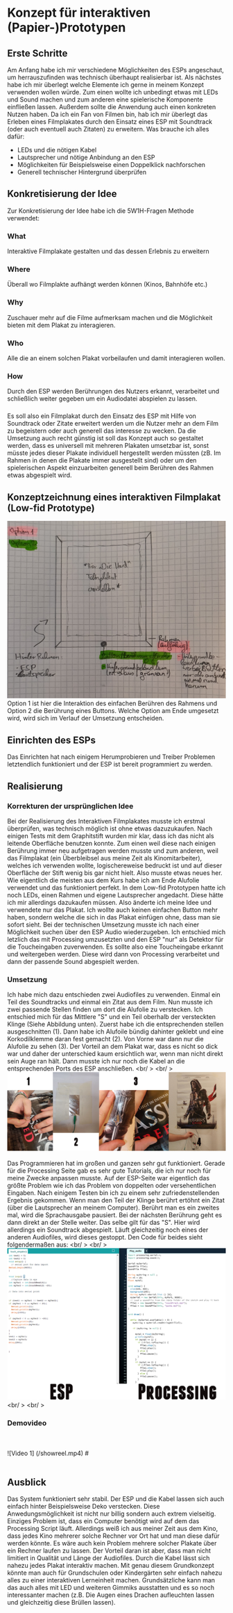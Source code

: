 # Konzept für interaktiven (Papier-)Prototypen
## Erste Schritte
Am Anfang habe ich mir verschiedene Möglichkeiten des ESPs angeschaut, um herrauszufinden was technisch überhaupt
realisierbar ist. Als nächstes habe ich mir überlegt welche Elemente ich gerne in meinem Konzept verwenden wollen würde.
Zum einen wollte ich unbedingt etwas mit LEDs und Sound machen und zum anderen eine spielerische Komponente einfließen lassen.
Außerdem sollte die Anwendung auch einen konkreten Nutzen haben. Da ich ein Fan von Filmen bin, hab ich mir überlegt das Erleben
eines Filmplakates durch den Einsatz eines ESP mit Soundtrack (oder auch eventuell auch Zitaten) zu erweitern. 
Was brauche ich alles dafür: <br /> 
* LEDs und die nötigen Kabel <br /> 
* Lautsprecher und nötige Anbindung an den ESP <br />
* Möglichkeiten für Beispielsweise einen Doppelklick nachforschen <br /> 
* Generell technischer Hintergrund überprüfen <br /> 
## Konkretisierung der Idee
Zur Konkretisierung der Idee habe ich die 5W1H-Fragen Methode verwendet:
### What
Interaktive Filmplakate gestalten und das dessen Erlebnis zu erweitern 
### Where
Überall wo Filmplakte aufhängt werden können (Kinos, Bahnhöfe etc.)
### Why
Zuschauer mehr auf die Filme aufmerksam machen und die Möglichkeit bieten mit dem Plakat zu interagieren.
### Who
Alle die an einem solchen Plakat vorbeilaufen und damit interagieren wollen.
### How
Durch den ESP werden Berührungen des Nutzers erkannt, verarbeitet und schließlich weiter gegeben um ein Audiodatei
abspielen zu lassen. <br />
### 
Es soll also ein Filmplakat durch den Einsatz des ESP mit  Hilfe von Soundtrack oder Zitate erweitert werden um die Nutzer mehr an dem Film zu begeistern oder auch generell das interesse zu wecken. Da die Umsetzung auch recht günstig ist soll das Konzept auch so gestaltet werden, dass es universell mit mehreren Plakaten umsetzbar ist, sonst müsste jedes dieser Plakate individuell hergestellt werden müssten (zB. Im Rahmen in denen die Plakate immer ausgestellt sind) oder um den spielerischen Aspekt einzuarbeiten generell beim Berühren des Rahmen etwas abgespielt wird. <br />
## Konzeptzeichnung eines interaktiven Filmplakat (Low-fid Prototype)
![Bild 1](/IAfilmplakat-lowfid.jpg) <br />
Option 1 ist hier die Interaktion des einfachen Berühren des Rahmens und Option 2 die Berührung eines Buttons. Welche Option am Ende umgesetzt wird, wird sich im Verlauf der Umsetzung entscheiden.
## Einrichten des ESPs
Das Einrichten hat nach einigem Herumprobieren und Treiber Problemen letztendlich funktioniert und der ESP ist bereit programmiert zu werden.
## Realisierung
### Korrekturen der ursprünglichen Idee
Bei der Realisierung des Interaktiven Filmplakates musste ich erstmal überprüfen, was technisch möglich ist ohne etwas dazuzukaufen. Nach einigen Tests mit dem Graphitstift wurden mir klar, dass ich das nicht als leitende Oberfläche benutzen konnte. Zum einen weil diese nach einigen Berührung immer neu aufgetragen werden musste und zum anderen, weil das Filmplakat (ein Überbleibsel aus meine Zeit als Kinomitarbeiter), welches ich verwenden wollte, logischereweise bedruckt ist und auf dieser Oberfläche der Stift wenig bis gar nicht hielt. Also musste etwas neues her. Wie eigentlich die meisten aus dem Kurs habe ich am Ende Alufolie verwendet und das funktioniert perfekt. In dem Low-fid Prototypen hatte ich noch LEDs, einen Rahmen und eigene Lautsprecher angedacht. Diese hätte ich mir allerdings dazukaufen müssen. Also änderte ich meine Idee und verwendete nur das Plakat. Ich wollte auch keinen einfachen Button mehr haben, sondern welche die sich in das Plakat einfügen ohne, dass man sie sofort sieht. Bei der technischen Umsetzung musste ich nach einer Möglichkeit suchen über den ESP Audio wiederzugeben. Ich entschied mich letzlich das mit Processing umzusetzten und den ESP "nur" als Detektor für die Toucheingaben zuverwenden. Es sollte also eine Toucheingabe erkannt und weitergeben werden. Diese wird dann von Processing verarbeitet und dann der passende Sound abgespielt werden. <br />
### Umsetzung
Ich habe mich dazu entschieden zwei Audiofiles zu verwenden. Einmal ein Teil des Soundtracks und einmal ein Zitat aus dem Film. Nun musste ich zwei passende Stellen finden um dort die Alufolie zu verstecken. Ich entschied mich für das Mittlere "S" und ein Teil oberhalb der versteckten Klinge (Siehe Abbildung unten). Zuerst habe ich die entsprechenden stellen ausgeschnitten (1). Dann habe ich Alufoile bündig dahinter geklebt und eine Korkodilklemme daran fest gemacht (2). Von Vorne war dann nur die Alufolie zu sehen (3). Der Vorteil an dem Plakat war, dass es nicht so dick war und daher der unterschied kaum ersichtlich war, wenn man nicht direkt sein Auge ran hält. Dann musste ich nur noch die Kabel an die entsprechenden Ports des ESP anschließen. <br/ > <br/ >
![Bild 2](/banner.jpg)
<br /> <br />
Das Programmieren hat im großen und ganzen sehr gut funktioniert. Gerade für die Processing Seite gab es sehr gute Tutorials, die ich nur noch für meine Zwecke anpassen musste. Auf der ESP-Seite war eigentlich das größte Problem wie ich das Problem von doppelten oder versehentlichen Eingaben. Nach einigem Testen bin ich zu einem sehr zufriedenstellenden Ergebnis gekommen. Wenn man den Teil der Klinge berührt ertöhnt ein Zitat (über die Lautsprecher an meinem Computer). Berührt man es ein zweites mal, wird die Sprachausgabe pausiert. Bei der nächsten Berührung geht es dann direkt an der Stelle weiter. Das selbe gilt für das "S". Hier wird allerdings ein Soundtrack abgespielt. Läuft gleichzeitig noch eines der anderen Audiofiles, wird dieses gestoppt. Den Code für beides sieht folgendermaßen aus: <br/ > <br/ >
![Bild 3](/code.jpg) 
<br/ > <br/ >
### Demovideo
<br /> <br />
![Video 1] (/showreel.mp4) #
<br /> <br />
## Ausblick
Das System funktioniert sehr stabil. Der ESP und die Kabel lassen sich auch einfach hinter Beispielsweise Deko verstecken. Diese Anwedungsmöglichkeit ist nicht nur billig sondern auch extrem vielseitig. Einziges Problem ist, dass ein Computer benötigt wird auf dem das Processing Script läuft. Allerdings weiß ich aus meiner Zeit aus dem Kino, dass jedes Kino mehrerer solche Rechner vor Ort hat und man diese dafür werden könnte. Es wäre auch kein Problem mehrere solcher Plakate über ein Rechner laufen zu lassen. Der Vorteil daran ist aber, dass man nicht limitiert in Qualität und Länge der Audiofiles. Durch die Kabel lässt sich nahezu jedes Plakat interaktiv machen. Mit genau diesem Grundkonzept könnte man auch für Grundschulen oder Kindergärten sehr einfach nahezu alles zu einer interaktiven Lerneinheit machen.
Grundsätzliche kann man das auch alles mit LED und weiteren Gimmiks ausstatten und es so noch interessanter machen (z.B. Die Augen eines Drachen aufleuchten lassen und gleichzeitig diese Brüllen lassen). 
